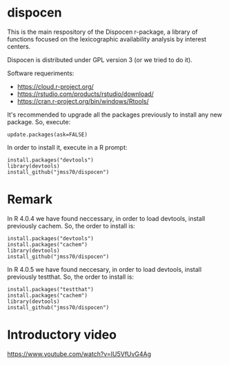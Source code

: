 # dispocen

This is the main respository of the Dispocen r-package, a library of functions focused on the lexicographic availability analysis by interest centers.

Dispocen is distributed under GPL version 3 (or we tried to do it).

Software requeriments:

* https://cloud.r-project.org/
* https://rstudio.com/products/rstudio/download/
* https://cran.r-project.org/bin/windows/Rtools/

It's recommended to upgrade all the packages previously to install any new package. So, execute:

    update.packages(ask=FALSE)
   
In order to install it, execute in a R prompt:

    install.packages("devtools")
    library(devtools)
    install_github("jmss70/dispocen")

# Remark


In R 4.0.4 we have found neccessary, in order to load devtools, install previously cachem. So,  the order to install is:

    install.packages("devtools")
    install.packages("cachem")
    library(devtools)
    install_github("jmss70/dispocen")

In R 4.0.5 we have found neccesary, in order to load devtools, install previously testthat. So, the order to install is:

    install.packages("testthat")
    install.packages("cachem")
    library(devtools)
    install_github("jmss70/dispocen")

# Introductory video
https://www.youtube.com/watch?v=IU5VfUvG4Ag
